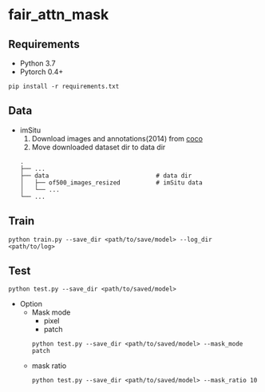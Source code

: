 # fair_attn_mask

## Requirements
- Python 3.7
- Pytorch 0.4+
```
pip install -r requirements.txt
```

## Data
* imSitu
  1. Download images and annotations(2014) from [coco](http://cocodataset.org/#download)
  2. Move downloaded dataset dir to data dir
  ```
  .
  ├── ...
  ├── data                              # data dir
  │   ├── of500_images_resized          # imSitu data
  │   └── ...
  └── ...
  ```

## Train
```
python train.py --save_dir <path/to/save/model> --log_dir <path/to/log>
```

## Test
```
python test.py --save_dir <path/to/saved/model>
```
* Option
  * Mask mode
    * pixel
    * patch
    ```
    python test.py --save_dir <path/to/saved/model> --mask_mode patch
    ```
  * mask ratio
    ```
    python test.py --save_dir <path/to/saved/model> --mask_ratio 10
    ```

